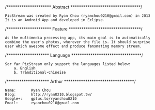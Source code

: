 /*********************	Abstract	*********************************/

	PicStream was created by Ryan Chou (ryanchou0210@gmail.com) in 2013 
	It is an Android App and developed in Eclipse.


/*********************	Feature		**********************************/
	
	As the multimedia processing app, its main goal is to automatically
	combine the user's photos, wherever the file is. It should surprise
	user which awesome effect and produce fansnating memory stream.
	
																		
/********************	Language	*********************************/
	
	Sor far PicStream only support the languages listed below:
 		a. English
 		b. Tranditional-Chineise
 	
/********************	Arthur		*********************************/
	
	Name:		Ryan Chou
	Blog:		http://ryan0210.blogspot.tw/
	Google+:	gplus.to/ryanchou0210
	Email:		ryanchou0210@gmail.com	
